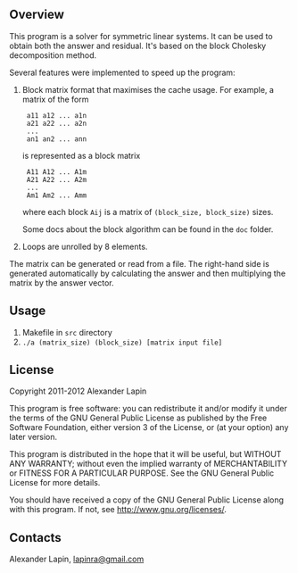 Overview
--------

This program is a solver for symmetric linear systems. It can be used to
obtain both the answer and residual. It's based on the block Cholesky decomposition
method. 

Several features were implemented to speed up the program:

1. Block matrix format that maximises the cache usage. For example, a matrix
   of the form

        a11 a12 ... a1n
        a21 a22 ... a2n
        ...
        an1 an2 ... ann

    is represented as a block matrix

        A11 A12 ... A1m
        A21 A22 ... A2m
        ...
        Am1 Am2 ... Amm

    where each block `Aij` is a matrix of `(block_size, block_size)` sizes.

    Some docs about the block algorithm can be found in the `doc` folder.

2. Loops are unrolled by 8 elements.

The matrix can be generated or read from a file. The right-hand side is
generated automatically by calculating the answer and then multiplying the
matrix by the answer vector.

Usage
-----

1. Makefile in `src` directory
2. `./a (matrix_size) (block_size) [matrix input file]`

License
-------

Copyright 2011-2012 Alexander Lapin

This program is free software: you can redistribute it and/or modify
it under the terms of the GNU General Public License as published by
the Free Software Foundation, either version 3 of the License, or
(at your option) any later version.

This program is distributed in the hope that it will be useful,
but WITHOUT ANY WARRANTY; without even the implied warranty of
MERCHANTABILITY or FITNESS FOR A PARTICULAR PURPOSE.  See the
GNU General Public License for more details.

You should have received a copy of the GNU General Public License
along with this program.  If not, see <http://www.gnu.org/licenses/>.

Contacts
--------
Alexander Lapin, <lapinra@gmail.com>
